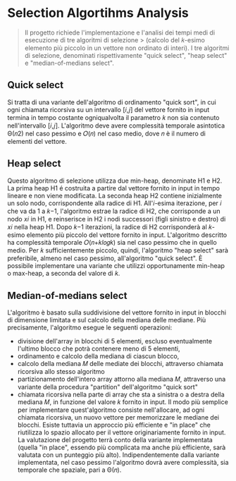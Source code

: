 # Selection Algortihms Analysis

> Il progetto richiede l'implementazione e l'analisi dei tempi medi di esecuzione di tre algoritmi di selezione > (calcolo del 𝑘-esimo elemento più piccolo in un vettore non ordinato di interi). I tre algoritmi di selezione, denominati rispettivamente "quick select", "heap select" e "median-of-medians select".

## Quick select

Si tratta di una variante dell'algoritmo di ordinamento "quick sort", in cui ogni chiamata ricorsiva su un intervallo [𝑖,𝑗] del vettore fornito in input termina in tempo costante ogniqualvolta il parametro 𝑘 non sia contenuto nell'intervallo [𝑖,𝑗]. L'algoritmo deve avere complessità temporale asintotica Θ(𝑛2) nel caso pessimo e 𝑂(𝑛) nel caso medio, dove 𝑛 è il numero di elementi del vettore.

## Heap select

Questo algoritmo di selezione utilizza due min-heap, denominate H1 e H2. La prima heap H1 é costruita a partire dal vettore fornito in input in tempo lineare e non viene modificata. La seconda heap H2 contiene inizialmente un solo nodo, corrispondente alla radice di H1. All'𝑖-esima iterazione, per 𝑖 che va da 1 a 𝑘−1, l'algoritmo estrae la radice di H2, che corrisponde a un nodo 𝑥𝑖 in H1, e reinserisce in H2 i nodi successori (figli sinistro e destro) di 𝑥𝑖 nella heap H1. Dopo 𝑘−1 iterazioni, la radice di H2 corrisponderà al 𝑘-esimo elemento più piccolo del vettore fornito in input.
L'algoritmo descritto ha complessità temporale 𝑂(𝑛+𝑘𝑙𝑜𝑔𝑘) sia nel caso pessimo che in quello medio. Per 𝑘 sufficientemente piccolo, quindi, l'algoritmo "heap select" sarà preferibile, almeno nel caso pessimo, all'algoritmo "quick select". È possibile implementare una variante che utilizzi opportunamente min-heap o max-heap, a seconda del valore di 𝑘.

## Median-of-medians select 

L'algoritmo è basato sulla suddivisione del vettore fornito in input in blocchi di dimensione limitata e sul calcolo della mediana delle mediane. Più precisamente, l'algoritmo esegue le seguenti operazioni:
- divisione dell'array in blocchi di 5 elementi, escluso eventualmente l'ultimo blocco che potrà contenere meno di 5 elementi,
- ordinamento e calcolo della mediana di ciascun blocco,
- calcolo della mediana 𝑀 delle mediate dei blocchi, attraverso chiamata ricorsiva allo stesso algoritmo
- partizionamento dell'intero array attorno alla mediana 𝑀, attraverso una variante della procedura "partition" dell'algoritmo "quick sort"
- chiamata ricorsiva nella parte di array che sta a sinistra o a destra della mediana 𝑀, in funzione del valore 𝑘 fornito in input.
Il modo più semplice per implementare quest'algoritmo consiste nell'allocare, ad ogni chiamata ricorsiva, un nuovo vettore per memorizzare le mediane dei blocchi. Esiste tuttavia un approccio più efficiente e "in place" che riutilizza lo spazio allocato per il vettore originariamente fornito in input. La valutazione del progetto terrà conto della variante implementata (quella "in place", essendo più complicata ma anche più efficiente, sarà valutata con un punteggio più alto).
Indipendentemente dalla variante implementata, nel caso pessimo l'algoritmo dovrà avere complessità, sia temporale che spaziale, pari a Θ(𝑛).
